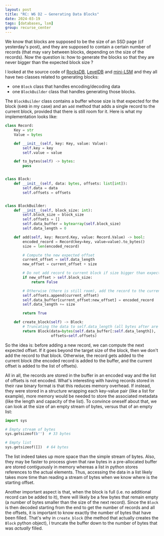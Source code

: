 ```yaml
---
layout: post
title: "RC: W6 D2 — Generating Data Blocks"
date: 2024-03-19
tags: [databases, lsm]
group: recurse_center
---
```


We know that blocks are supposed to be the size of an SSD page (cf yesterday's post), and they are supposed to contain
a certain number of records (that may vary between blocks, depending on the size of the records).
Now the question is: how to generate the blocks so that they are never bigger than the expected block size ?

I looked at the source code of
[RocksDB](https://github.com/facebook/rocksdb/tree/main), [LevelDB](https://github.com/google/leveldb) and
[mini-LSM](https://github.com/skyzh/mini-lsm) and they all have two classes related to generating blocks:

- one `Block` class that handles encoding/decoding data
- one `BlockBuilder` class that handles generating those blocks.

The `BlockBuilder` class contains a buffer whose size is that expected for the block (`64KB` in my case) and an `add`
method that adds a single record to the current block, provided that there is still room for it.
Here is what my implementation looks like:

```python
class Record:
    Key = str
    Value = bytes

    def __init__(self, key: Key, value: Value):
        self.key = key
        self.value = value

    def to_bytes(self) -> bytes:
        pass


class Block:
    def __init__(self, data: bytes, offsets: list[int]):
        self.data = data
        self.offsets = offsets


class BlockBuilder:
    def __init__(self, block_size: int):
        self.block_size = block_size
        self.offsets = []
        self.data_buffer = bytearray(self.block_size)
        self.data_length = 0

    def add(self, key: Record.Key, value: Record.Value) -> bool:
        encoded_record = Record(key=key, value=value).to_bytes()
        size = len(encoded_record)

        # Compute the new expected offset
        current_offset = self.data_length
        new_offset = current_offset + size

        # Do not add record to current block if size bigger than expected
        if new_offset > self.block_size:
            return False

        # Otherwise (there is still room), add the record to the current block
        self.offsets.append(current_offset)
        self.data_buffer[current_offset:new_offset] = encoded_record
        self.data_length += size

        return True

    def create_block(self) -> Block:
        # Truncating the data to self.data_length (all bytes after are empty)
        return Block(data=bytes(self.data_buffer[:self.data_length]),
                     offsets=self.offsets)
```

So the idea is: before adding a new record, we can compute the next expected offset.
If it goes beyond the target size of the block, then we don't add the record to that block.
Otherwise, the record gets added to the current block (the encoded record is added to the buffer, and the current
offset is added to the list of offsets).

All in all, the records are stored in the buffer in an encoded way and the list of offsets is not encoded.
What's interesting with having records stored in their raw binary format is that this reduces memory overhead.
If instead, they were stored in a structure wrapping each key-value pair (like a list for example), more memory would be
needed to store the associated metadata (like the length and capacity of the list).
To convince oneself about that, we can look at the size of an empty stream of bytes, versus that of an empty list:

```python
import sys

# Empty stream of bytes
sys.getsizeof(b'')  # 33 bytes

# Empty list
sys.getsizeof([])  # 64 bytes
```

The list indeed takes up more space than the simple stream of bytes.
Also, they may be faster to process given that raw bytes in a pre-allocated buffer are stored contiguously in memory
whereas a list in python stores references to the actual elements. Thus, accessing the data in a list likely takes more
time than reading a stream of bytes when we know where is the starting offset.

Another important aspect is that, when the block is full (i.e. no additional record can be added to it), there will
likely be a few bytes that remain empty (a number of bytes smaller than the size of the next record).
Since the `Block` is then decoded starting from the end to get the number of records and all the offsets, it is
important to know exactly the number of bytes that have been filled.
That's why in `create_block` (the method that actually creates the `Block` python object), I truncate the buffer down to
the number of bytes that was _actually_ filled.

